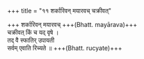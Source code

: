 +++
title = "११ शर्कारिवन् मयारवच् चक्रीवत्"

+++
शर्कारिवन् मयारवच् +++(Bhatt. mayārava)+++  
चक्रीवत् किं च यद् वृषे ।  
तद् वै स्फातिर् उपायती  
सर्वम् एवाति रिच्यते ॥ +++(Bhatt. rucyate)+++